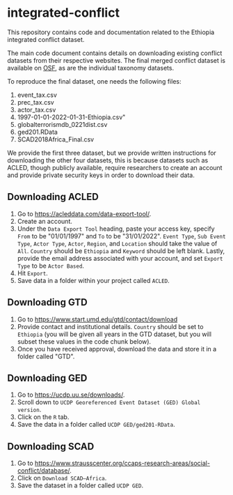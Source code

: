 # integrated-conflict

This repository contains code and documentation related to the Ethiopia integrated conflict dataset.

The main code document contains details on downloading existing conflict datasets from their respective websites. The final merged conflict dataset is available on [OSF](https://osf.io/6vkm8/), as are the individual taxonomy datasets.

To reproduce the final dataset, one needs the following files:

1. event_tax.csv
1. prec_tax.csv
1. actor_tax.csv
1. 1997-01-01-2022-01-31-Ethiopia.csv"
1. globalterrorismdb_0221dist.csv
1. ged201.RData
1. SCAD2018Africa_Final.csv

We provide the first three dataset, but we provide written instructions for downloading the other four datasets, this is because datasets such as ACLED, though publicly available, require researchers to create an account and provide private security keys in order to download their data.

## Downloading ACLED

1. Go to https://acleddata.com/data-export-tool/.
1. Create an account.
1. Under the `Data Export Tool` heading, paste your access key, specify `From` to be "01/01/1997" and `To` to be "31/01/2022". `Event Type`, `Sub Event Type`, `Actor Type`, `Actor`, `Region`, and `Location` should take the value of `All`. `Country` should be `Ethiopia` and `Keyword` should be left blank. Lastly, provide the email address associated with your account, and set `Export Type` to be `Actor Based`. 
1. Hit `Export`. 
1. Save data in a folder within your project called `ACLED`.

## Downloading GTD

1. Go to https://www.start.umd.edu/gtd/contact/download
1. Provide contact and institutional details. `Country` should be set to `Ethiopia` (you will be given all years in the GTD dataset, but you will subset these values in the code chunk below).
1. Once you have received approval, download the data and store it in a folder called "GTD".

## Downloading GED

1. Go to https://ucdp.uu.se/downloads/. 
1. Scroll down to `UCDP Georeferenced Event Dataset (GED) Global version`.
1. Click on the `R` tab.
1. Save the data in a folder called `UCDP GED/ged201-RData`.

## Downloading SCAD

1. Go to https://www.strausscenter.org/ccaps-research-areas/social-conflict/database/. 
1. Click on `Download SCAD—Africa`. 
1. Save the dataset in a folder called `UCDP GED`.

